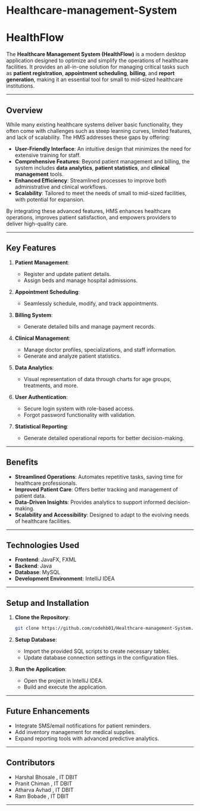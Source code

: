 # Healthcare-management-System
# **HealthFlow**

The **Healthcare Management System (HealthFlow)** is a modern desktop application designed to optimize and simplify the operations of healthcare facilities. It provides an all-in-one solution for managing critical tasks such as **patient registration**, **appointment scheduling**, **billing**, and **report generation**, making it an essential tool for small to mid-sized healthcare institutions.

---

## **Overview**

While many existing healthcare systems deliver basic functionality, they often come with challenges such as steep learning curves, limited features, and lack of scalability. The HMS addresses these gaps by offering:

- **User-Friendly Interface**: An intuitive design that minimizes the need for extensive training for staff.
- **Comprehensive Features**: Beyond patient management and billing, the system includes **data analytics**, **patient statistics**, and **clinical management** tools.
- **Enhanced Efficiency**: Streamlined processes to improve both administrative and clinical workflows.
- **Scalability**: Tailored to meet the needs of small to mid-sized facilities, with potential for expansion.

By integrating these advanced features, HMS enhances healthcare operations, improves patient satisfaction, and empowers providers to deliver high-quality care.

---

## **Key Features**

1. **Patient Management**:
   - Register and update patient details.
   - Assign beds and manage hospital admissions.

2. **Appointment Scheduling**:
   - Seamlessly schedule, modify, and track appointments.

3. **Billing System**:
   - Generate detailed bills and manage payment records.

4. **Clinical Management**:
   - Manage doctor profiles, specializations, and staff information.
   - Generate and analyze patient statistics.

5. **Data Analytics**:
   - Visual representation of data through charts for age groups, treatments, and more.

6. **User Authentication**:
   - Secure login system with role-based access.
   - Forgot password functionality with validation.

7. **Statistical Reporting**:
   - Generate detailed operational reports for better decision-making.

---

## **Benefits**

- **Streamlined Operations**: Automates repetitive tasks, saving time for healthcare professionals.
- **Improved Patient Care**: Offers better tracking and management of patient data.
- **Data-Driven Insights**: Provides analytics to support informed decision-making.
- **Scalability and Accessibility**: Designed to adapt to the evolving needs of healthcare facilities.

---

## **Technologies Used**

- **Frontend**: JavaFX, FXML
- **Backend**: Java
- **Database**: MySQL
- **Development Environment**: IntelliJ IDEA

---

## **Setup and Installation**

1. **Clone the Repository**:
   ```bash
   git clone https://github.com/codehb01/Healthcare-management-System.git
   ```
2. **Setup Database**:
   - Import the provided SQL scripts to create necessary tables.
   - Update database connection settings in the configuration files.

3. **Run the Application**:
   - Open the project in IntelliJ IDEA.
   - Build and execute the application.

---

## **Future Enhancements**

- Integrate SMS/email notifications for patient reminders.
- Add inventory management for medical supplies.
- Expand reporting tools with advanced predictive analytics.

---

## **Contributors**

- Harshal Bhosale , IT DBIT 
- Pranit Chiman , IT DBIT
- Atharva Avhad , IT DBIT
- Ram Bobade , IT DBIT

---
